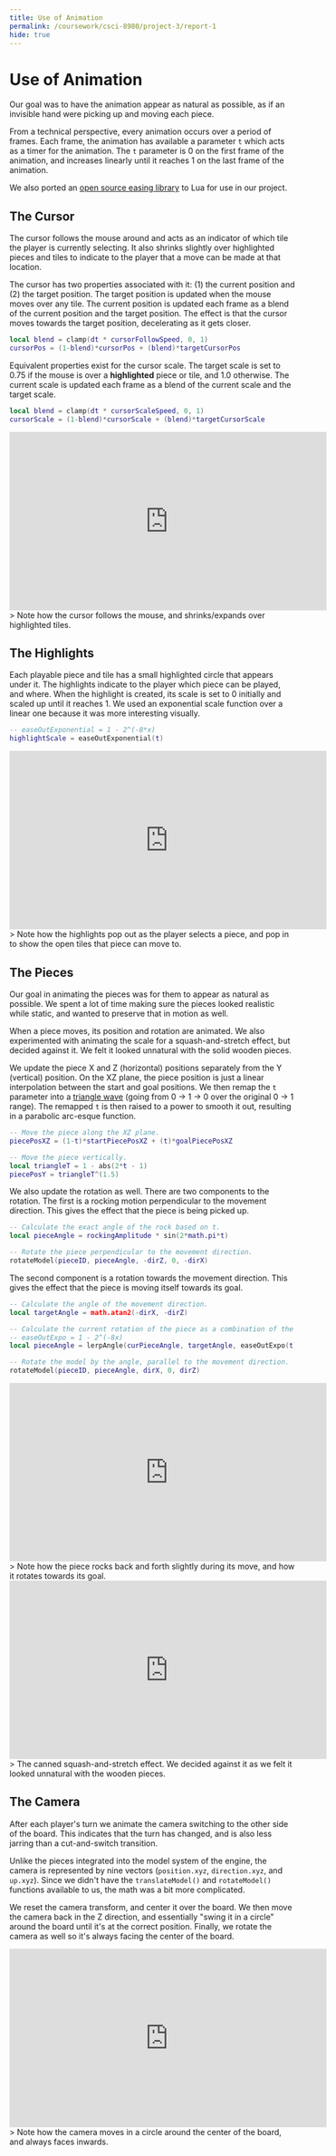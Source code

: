 ```yaml
---
title: Use of Animation
permalink: /coursework/csci-8980/project-3/report-1
hide: true
---
```


# Use of Animation

Our goal was to have the animation appear as natural as possible, as if an invisible hand were picking up and moving each piece.

From a technical perspective, every animation occurs over a period of frames. Each frame, the animation has available a parameter `t` which acts as a timer for the animation. The `t` parameter is 0 on the first frame of the animation, and increases linearly until it reaches 1 on the last frame of the animation.

We also ported an [open source easing library](https://github.com/nicolausYes/easing-functions/blob/master/src/easing.cpp) to Lua for use in our project.

## The Cursor

The cursor follows the mouse around and acts as an indicator of which tile the player is currently selecting. It also shrinks slightly over highlighted pieces and tiles to indicate to the player that a move can be made at that location.

The cursor has two properties associated with it: (1) the current position and (2) the target position. The target position is updated when the mouse moves over any tile. The current position is updated each frame as a blend of the current position and the target position. The effect is that the cursor moves towards the target position, decelerating as it gets closer.

```lua
local blend = clamp(dt * cursorFollowSpeed, 0, 1)
cursorPos = (1-blend)*cursorPos + (blend)*targetCursorPos
```

Equivalent properties exist for the cursor scale. The target scale is set to 0.75 if the mouse is over a **highlighted** piece or tile, and 1.0 otherwise. The current scale is updated each frame as a blend of the current scale and the target scale.

```lua
local blend = clamp(dt * cursorScaleSpeed, 0, 1)
cursorScale = (1-blend)*cursorScale + (blend)*targetCursorScale
```

<iframe width="560" height="315" src="https://www.youtube.com/embed/vAgsTDp-LSw" frameborder="0" allow="accelerometer; autoplay; encrypted-media; gyroscope; picture-in-picture" allowfullscreen></iframe>
> Note how the cursor follows the mouse, and shrinks/expands over highlighted tiles.

## The Highlights

Each playable piece and tile has a small highlighted circle that appears under it. The highlights indicate to the player which piece can be played, and where. When the highlight is created, its scale is set to 0 initially and scaled up until it reaches 1. We used an exponential scale function over a linear one because it was more interesting visually.

```lua
-- easeOutExponential = 1 - 2^(-8*x)
highlightScale = easeOutExponential(t)
```

<iframe width="560" height="315" src="https://www.youtube.com/embed/GiFm_zoxh0k" frameborder="0" allow="accelerometer; autoplay; encrypted-media; gyroscope; picture-in-picture" allowfullscreen></iframe>
> Note how the highlights pop out as the player selects a piece, and pop in to show the open tiles that piece can move to.

## The Pieces

Our goal in animating the pieces was for them to appear as natural as possible. We spent a lot of time making sure the pieces looked realistic while static, and wanted to preserve that in motion as well.

When a piece moves, its position and rotation are animated. We also experimented with animating the scale for a squash-and-stretch effect, but decided against it. We felt it looked unnatural with the solid wooden pieces.

We update the piece X and Z (horizontal) positions separately from the Y (vertical) position. On the XZ plane, the piece position is just a linear interpolation between the start and goal positions. We then remap the `t` parameter into a [triangle wave](https://www.desmos.com/calculator/85wzbqowpx) (going from 0 → 1 → 0 over the original 0 → 1 range). The remapped `t` is then raised to a power to smooth it out, resulting in a parabolic arc-esque function.

```lua
-- Move the piece along the XZ plane.
piecePosXZ = (1-t)*startPiecePosXZ + (t)*goalPiecePosXZ

-- Move the piece vertically.
local triangleT = 1 - abs(2*t - 1)
piecePosY = triangleT^(1.5)
```

We also update the rotation as well. There are two components to the rotation. The first is a rocking motion perpendicular to the movement direction. This gives the effect that the piece is being picked up.

```lua
-- Calculate the exact angle of the rock based on t.
local pieceAngle = rockingAmplitude * sin(2*math.pi*t)

-- Rotate the piece perpendicular to the movement direction.
rotateModel(pieceID, pieceAngle, -dirZ, 0, -dirX)
```

The second component is a rotation towards the movement direction. This gives the effect that the piece is moving itself towards its goal.

```lua
-- Calculate the angle of the movement direction.
local targetAngle = math.atan2(-dirX, -dirZ)

-- Calculate the current rotation of the piece as a combination of the piece's current rotation and the target angle.
-- easeOutExpo = 1 - 2^(-8x)
local pieceAngle = lerpAngle(curPieceAngle, targetAngle, easeOutExpo(t))

-- Rotate the model by the angle, parallel to the movement direction.
rotateModel(pieceID, pieceAngle, dirX, 0, dirZ)
```

<iframe width="560" height="315" src="https://www.youtube.com/embed/EMpxOsucmt4" frameborder="0" allow="accelerometer; autoplay; encrypted-media; gyroscope; picture-in-picture" allowfullscreen></iframe>
> Note how the piece rocks back and forth slightly during its move, and how it rotates towards its goal.

<iframe width="560" height="315" src="https://www.youtube.com/embed/snsW9WrOyNs" frameborder="0" allow="accelerometer; autoplay; encrypted-media; gyroscope; picture-in-picture" allowfullscreen></iframe>
> The canned squash-and-stretch effect. We decided against it as we felt it looked unnatural with the wooden pieces.

## The Camera

After each player's turn we animate the camera switching to the other side of the board. This indicates that the turn has changed, and is also less jarring than a cut-and-switch transition.

Unlike the pieces integrated into the model system of the engine, the camera is represented by nine vectors (`position.xyz`, `direction.xyz`, and `up.xyz`). Since we didn't have the `translateModel()` and `rotateModel()` functions available to us, the math was a bit more complicated.

We reset the camera transform, and center it over the board. We then move the camera back in the Z direction, and essentially "swing it in a circle" around the board until it's at the correct position. Finally, we rotate the camera as well so it's always facing the center of the board.

<iframe width="560" height="315" src="https://www.youtube.com/embed/sqBlhMu_UQQ" frameborder="0" allow="accelerometer; autoplay; encrypted-media; gyroscope; picture-in-picture" allowfullscreen></iframe>
> Note how the camera moves in a circle around the center of the board, and always faces inwards.
